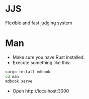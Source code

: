 # JJS
Flexible and fast judging system

# Man
- Make sure you have Rust installed.
- Execute something like this:
```sh
cargo install mdbook
cd man
mdbook serve
```
- Open http://localhost:3000
